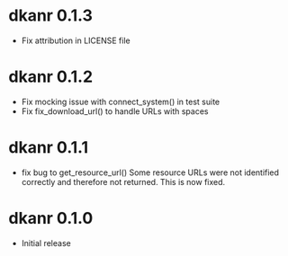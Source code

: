 # dkanr 0.1.3

* Fix attribution in LICENSE file

# dkanr 0.1.2

* Fix mocking issue with connect_system() in test suite
* Fix fix_download_url() to handle URLs with spaces

# dkanr 0.1.1

* fix bug to get_resource_url()
Some resource URLs were not identified correctly and therefore not returned. This is now fixed.

# dkanr 0.1.0

* Initial release
